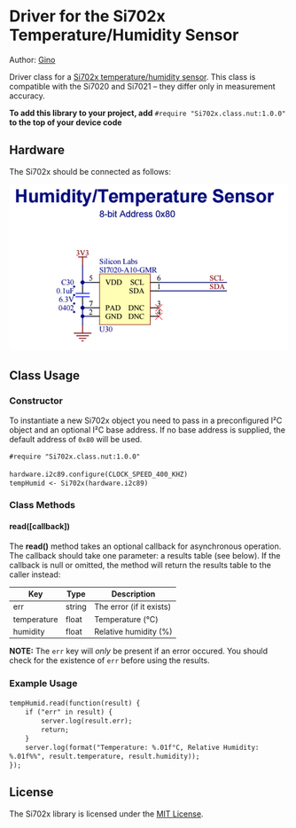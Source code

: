 Driver for the Si702x Temperature/Humidity Sensor
=================================================

Author: [Gino](https://github.com/imp-gino/)

Driver class for a [Si702x temperature/humidity sensor](http://www.silabs.com/Support%20Documents/TechnicalDocs/Si7021-A20.pdf). This class is compatible with the Si7020 and Si7021 &ndash; they differ only in measurement accuracy.

**To add this library to your project, add** `#require "Si702x.class.nut:1.0.0"` **to the top of your device code**

## Hardware

The Si702x should be connected as follows:

![Si7020 Circuit](./circuit.png)

## Class Usage

### Constructor

To instantiate a new Si702x object you need to pass in a preconfigured I&sup2;C object and an optional I&sup2;C base address. If no base address is supplied, the default address of `0x80` will be used.

```squirrel
#require "Si702x.class.nut:1.0.0"

hardware.i2c89.configure(CLOCK_SPEED_400_KHZ)
tempHumid <- Si702x(hardware.i2c89)
```

### Class Methods

#### read([callback])

The **read()** method takes an optional callback for asynchronous operation. The callback should take one parameter: a results table (see below). If the callback is null or omitted, the method will return the results table to the caller instead:

| Key         | Type   | Description              |
| ----------- | ------ | ------------------------ |
| err         | string | The error (if it exists) |
| temperature | float  | Temperature (°C)         |
| humidity    | float  | Relative humidity (%)    |

**NOTE:** The ```err``` key will *only* be present if an error occured. You should check for the existence of ```err``` before using the results.

### Example Usage
```squirrel
tempHumid.read(function(result) {
    if ("err" in result) {
        server.log(result.err);
        return;
    }
    server.log(format("Temperature: %.01f°C, Relative Humidity: %.01f%%", result.temperature, result.humidity));
});
```

## License

The Si702x library is licensed under the [MIT License](./LICENSE).
